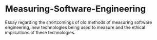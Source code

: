 # Measuring-Software-Engineering

Essay regarding the shortcomings of old methods of measuring software engineering, new technologies being used to measure and the ethical implications of these technologies.
